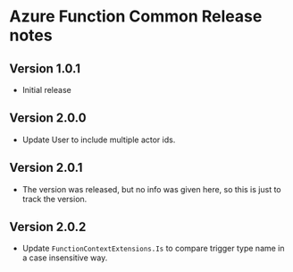 # Azure Function Common Release notes

## Version 1.0.1

- Initial release

## Version 2.0.0

- Update User to include multiple actor ids.

## Version 2.0.1

- The version was released, but no info was given here, so this is just to track the version.

## Version 2.0.2

- Update `FunctionContextExtensions.Is` to compare trigger type name in a case insensitive way.